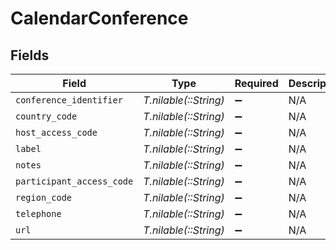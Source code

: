 # CalendarConference


## Fields

| Field                     | Type                      | Required                  | Description               |
| ------------------------- | ------------------------- | ------------------------- | ------------------------- |
| `conference_identifier`   | *T.nilable(::String)*     | :heavy_minus_sign:        | N/A                       |
| `country_code`            | *T.nilable(::String)*     | :heavy_minus_sign:        | N/A                       |
| `host_access_code`        | *T.nilable(::String)*     | :heavy_minus_sign:        | N/A                       |
| `label`                   | *T.nilable(::String)*     | :heavy_minus_sign:        | N/A                       |
| `notes`                   | *T.nilable(::String)*     | :heavy_minus_sign:        | N/A                       |
| `participant_access_code` | *T.nilable(::String)*     | :heavy_minus_sign:        | N/A                       |
| `region_code`             | *T.nilable(::String)*     | :heavy_minus_sign:        | N/A                       |
| `telephone`               | *T.nilable(::String)*     | :heavy_minus_sign:        | N/A                       |
| `url`                     | *T.nilable(::String)*     | :heavy_minus_sign:        | N/A                       |